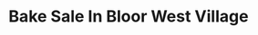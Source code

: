 ---
title: "Bake Sale In Bloor West Village"
url: /toronto/bake-sale-in-bloor-west-village/
shop: bakery
---